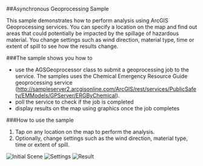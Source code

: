 ##Asynchronous Geoprocessing Sample 

This sample demonstrates how to perform analysis using ArcGIS Geoprocessing services.
You can specify a location on the map and find out areas that could
potentially be impacted by the spillage of hazardous material. You change settings such as 
wind direction, material type, time or extent of spill to see how the results change.

###The sample shows you how to
- use the  AGSGeoprocessor class to submit a geoprocessing job to
the service. The samples uses the Chemical Emergency Resource Guide geoprocessing service 
(http://sampleserver2.arcgisonline.com/ArcGIS/rest/services/PublicSafety/EMModels/GPServer/ERGByChemical).
- poll the service to check if the job is completed
- display results on the map using graphics once the job completes 

###How to use the sample
1. Tap on any location on the map to perform the analysis.
2. Optionally, change settings such as the wind direction, material type, time or extent of spill.

![Initial Scene](/image.png "Initial Scene")
![Settings](/image2.png "Settings")
![Result](/image3.png "Result")


